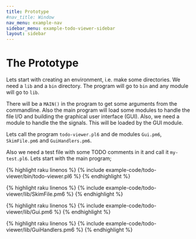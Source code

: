 ```yaml
---
title: Prototype
#nav_title: Window
nav_menu: example-nav
sidebar_menu: example-todo-viewer-sidebar
layout: sidebar
---
```


# The Prototype

Lets start with creating an environment, i.e. make some directories. We need a `lib` and a `bin` directory. The program will go to `bin` and any module will go to `lib`.

There will be a `MAIN()` in the program to get some arguments from the commandline. Also the main program will load some modules to handle the file I/O and building the graphical user interface (GUI). Also, we need a module to handle the the signals. This will be loaded by the GUI module.

Lets call the program `todo-viewer.pl6` and de modules `Gui.pm6`, `SkimFile.pm6` and `GuiHandlers.pm6`.

Also we need a test file with some TODO comments in it and call it `my-test.pl6`.
Lets start with the main program;

{% highlight raku linenos %}
{% include example-code/todo-viewer/bin/todo-viewer.pl6 %}
{% endhighlight %}

{% highlight raku linenos %}
{% include example-code/todo-viewer/lib/SkimFile.pm6 %}
{% endhighlight %}

{% highlight raku linenos %}
{% include example-code/todo-viewer/lib/Gui.pm6 %}
{% endhighlight %}

{% highlight raku linenos %}
{% include example-code/todo-viewer/lib/GuiHandlers.pm6 %}
{% endhighlight %}








<!-- ... for later, maybe a zip at content-docs/examples/todo-viewer
{% assign url1 = site.baseurl | append: "_includes/example-code/todo-viewer/bin/todo-viewer.pl6" %}
<a href="{{url1}}" download>file download</a>
-->
